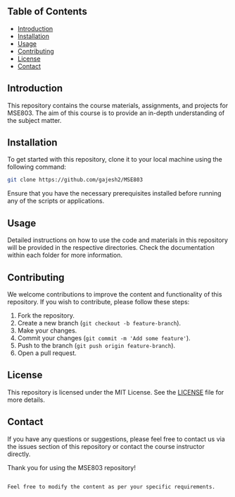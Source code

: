 ## Table of Contents

- [Introduction](#introduction)
- [Installation](#installation)
- [Usage](#usage)
- [Contributing](#contributing)
- [License](#license)
- [Contact](#contact)

## Introduction

This repository contains the course materials, assignments, and projects for MSE803. The aim of this course is to provide an in-depth understanding of the subject matter.

## Installation

To get started with this repository, clone it to your local machine using the following command:

```sh
git clone https://github.com/gajesh2/MSE803
```

Ensure that you have the necessary prerequisites installed before running any of the scripts or applications.

## Usage

Detailed instructions on how to use the code and materials in this repository will be provided in the respective directories. Check the documentation within each folder for more information.

## Contributing

We welcome contributions to improve the content and functionality of this repository. If you wish to contribute, please follow these steps:

1. Fork the repository.
2. Create a new branch (`git checkout -b feature-branch`).
3. Make your changes.
4. Commit your changes (`git commit -m 'Add some feature'`).
5. Push to the branch (`git push origin feature-branch`).
6. Open a pull request.

## License

This repository is licensed under the MIT License. See the [LICENSE](LICENSE) file for more details.

## Contact

If you have any questions or suggestions, please feel free to contact us via the issues section of this repository or contact the course instructor directly.

Thank you for using the MSE803 repository!
```

Feel free to modify the content as per your specific requirements.

